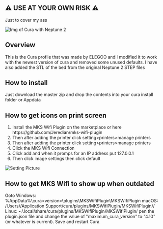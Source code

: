 ## :warning: USE AT YOUR OWN RISK :warning:
Just to cover my ass


![Img of Cura with Neptune 2](https://i.imgur.com/2yjM7Hl.png) 
## Overview 

This is the Cura profile that was made by ELEGOO and I modified it to work with the newest version of cura and removed some unused defaults. I have also added the STL of the bed from the original Neptune 2 STEP files

## How to install
Just download the master zip and drop the contents into your cura install folder or Appdata

## How to get icons on print screen

<ol>
<li>Install the MKS Wifi Plugin on the marketplace or here https://github.com/Jeredian/mks-wifi-plugin</li>
<li>Then after adding the printer click setting>printers>manage printers </li>
<li>Then after adding the printer click setting>printers>manage printers </li>
<li>Click the MKS Wifi Connection </li>
<li>Click add and when it promps for an IP address put 127.0.0.1</li>
<li>Then click image settings then click default</li>
</ol>

![Setting Picture](https://i.imgur.com/THrXDxr.png)



## How to get MKS Wifi to show up when outdated


Goto Windows: %AppData%\cura\<version>\plugins\MKSWifiPlugin\MKSWifiPlugin
macOS: /Users//Application Support/cura/plugins/MKSWifiPlugin/MKSWifiPlugin//
Linux: ~/.local/share/cura/plugins/MKSWifiPlugin/MKSWifiPlugin/
pen the plugin.json file and change the value of "maximum_cura_version" to "4.10" (or whatever is current). Save and restart Cura.

